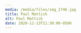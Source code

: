 ```yaml
---
media: /media/files/img_1746.jpg
title: Paul Mattick
alt: Paul Mattick
date: 2020-11-13T11:30:00-0500
---
```

